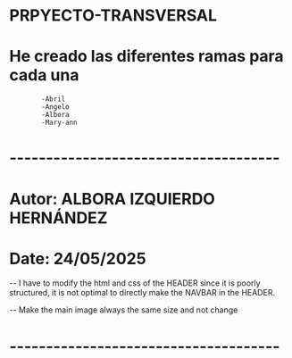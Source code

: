 # PRPYECTO-TRANSVERSAL
# He creado las diferentes ramas para cada una
            -Abril
            -Angelo
            -Albora
            -Mary-ann

# -------------------------------------
# Autor: ALBORA IZQUIERDO HERNÁNDEZ 
# Date: 24/05/2025

-- I have to modify the html and css of the HEADER since it is poorly structured, it is not optimal to directly make the NAVBAR in the HEADER.

-- Make the main image always the same size and not change


# -------------------------------------